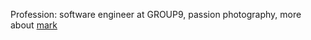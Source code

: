Profession: software engineer at GROUP9, passion photography, more about [mark](https://mvvenrooij.nl/about-mark-van-venrooij/)
